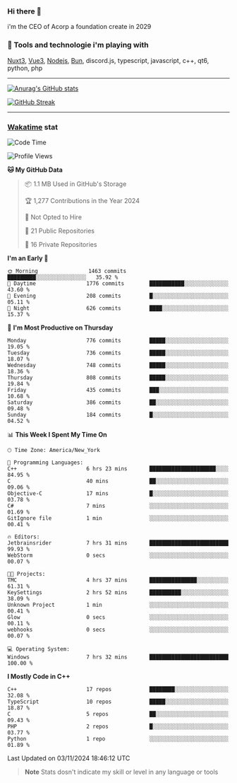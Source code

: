 ### Hi there 👋

i'm the CEO of Acorp a foundation create in 2029  

### 🧰 Tools and technologie i'm playing with

[Nuxt3](https://nuxt.com), [Vue3](https://vuejs.org/), [Nodejs](https://nodejs.org), [Bun](https://bun.sh/), discord.js, typescript, javascript, c++, qt6, python, php

---

[![Anurag's GitHub stats](https://github-readme-stats.vercel.app/api?username=ackimixs&show_icons=true&theme=github_dark&count_private=true)](https://www.ackimixs.xyz)

[![GitHub Streak](https://github-readme-streak-stats.herokuapp.com?user=Ackimixs&theme=github-dark-blue&date_format=j%20M%5B%20Y%5D&mode=weekly)](https://git.io/streak-stats)

---
 
 ### [Wakatime](https://wakatime.com/) stat

<!--START_SECTION:waka-->
![Code Time](http://img.shields.io/badge/Code%20Time-1%2C303%20hrs%2026%20mins-blue)

![Profile Views](http://img.shields.io/badge/Profile%20Views-0-blue)

**🐱 My GitHub Data** 

> 📦 1.1 MB Used in GitHub's Storage 
 > 
> 🏆 1,277 Contributions in the Year 2024
 > 
> 🚫 Not Opted to Hire
 > 
> 📜 21 Public Repositories 
 > 
> 🔑 16 Private Repositories 
 > 
**I'm an Early 🐤** 

```text
🌞 Morning                1463 commits        █████████░░░░░░░░░░░░░░░░   35.92 % 
🌆 Daytime                1776 commits        ███████████░░░░░░░░░░░░░░   43.60 % 
🌃 Evening                208 commits         █░░░░░░░░░░░░░░░░░░░░░░░░   05.11 % 
🌙 Night                  626 commits         ████░░░░░░░░░░░░░░░░░░░░░   15.37 % 
```
📅 **I'm Most Productive on Thursday** 

```text
Monday                   776 commits         █████░░░░░░░░░░░░░░░░░░░░   19.05 % 
Tuesday                  736 commits         █████░░░░░░░░░░░░░░░░░░░░   18.07 % 
Wednesday                748 commits         █████░░░░░░░░░░░░░░░░░░░░   18.36 % 
Thursday                 808 commits         █████░░░░░░░░░░░░░░░░░░░░   19.84 % 
Friday                   435 commits         ███░░░░░░░░░░░░░░░░░░░░░░   10.68 % 
Saturday                 386 commits         ██░░░░░░░░░░░░░░░░░░░░░░░   09.48 % 
Sunday                   184 commits         █░░░░░░░░░░░░░░░░░░░░░░░░   04.52 % 
```


📊 **This Week I Spent My Time On** 

```text
🕑︎ Time Zone: America/New_York

💬 Programming Languages: 
C++                      6 hrs 23 mins       █████████████████████░░░░   84.95 % 
C                        40 mins             ██░░░░░░░░░░░░░░░░░░░░░░░   09.06 % 
Objective-C              17 mins             █░░░░░░░░░░░░░░░░░░░░░░░░   03.78 % 
C#                       7 mins              ░░░░░░░░░░░░░░░░░░░░░░░░░   01.69 % 
GitIgnore file           1 min               ░░░░░░░░░░░░░░░░░░░░░░░░░   00.41 % 

🔥 Editors: 
Jetbrainsrider           7 hrs 31 mins       █████████████████████████   99.93 % 
WebStorm                 0 secs              ░░░░░░░░░░░░░░░░░░░░░░░░░   00.07 % 

🐱‍💻 Projects: 
TMC                      4 hrs 37 mins       ███████████████░░░░░░░░░░   61.31 % 
KeySettings              2 hrs 52 mins       ██████████░░░░░░░░░░░░░░░   38.09 % 
Unknown Project          1 min               ░░░░░░░░░░░░░░░░░░░░░░░░░   00.41 % 
Glow                     0 secs              ░░░░░░░░░░░░░░░░░░░░░░░░░   00.11 % 
webhooks                 0 secs              ░░░░░░░░░░░░░░░░░░░░░░░░░   00.07 % 

💻 Operating System: 
Windows                  7 hrs 32 mins       █████████████████████████   100.00 % 
```

**I Mostly Code in C++** 

```text
C++                      17 repos            ████████░░░░░░░░░░░░░░░░░   32.08 % 
TypeScript               10 repos            █████░░░░░░░░░░░░░░░░░░░░   18.87 % 
C                        5 repos             ██░░░░░░░░░░░░░░░░░░░░░░░   09.43 % 
PHP                      2 repos             █░░░░░░░░░░░░░░░░░░░░░░░░   03.77 % 
Python                   1 repo              ░░░░░░░░░░░░░░░░░░░░░░░░░   01.89 % 
```




 Last Updated on 03/11/2024 18:46:12 UTC
<!--END_SECTION:waka-->

> **Note**
> Stats dosn't indicate my skill or level in any language or tools
